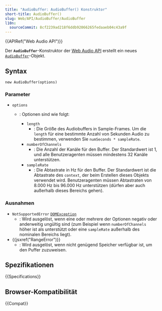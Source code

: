 ```yaml
---
title: "AudioBuffer: AudioBuffer() Konstruktor"
short-title: AudioBuffer()
slug: Web/API/AudioBuffer/AudioBuffer
l10n:
  sourceCommit: 8cf2239ad218f6ddb92066265fedaaeb04c43a9f
---
```


{{APIRef("Web Audio API")}}

Der **`AudioBuffer`**-Konstruktor der [Web Audio API](/de/docs/Web/API/Web_Audio_API) erstellt ein neues [`AudioBuffer`](/de/docs/Web/API/AudioBuffer)-Objekt.

## Syntax

```js-nolint
new AudioBuffer(options)
```

### Parameter

- `options`

  - : Optionen sind wie folgt:

    - `length`
      - : Die Größe des Audiobuffers in Sample-Frames. Um die `length` für eine bestimmte Anzahl von Sekunden Audio zu bestimmen, verwenden Sie `numSeconds * sampleRate`.
    - `numberOfChannels`
      - : Die Anzahl der Kanäle für den Buffer. Der Standardwert ist 1, und alle Benutzeragenten müssen mindestens 32 Kanäle unterstützen.
    - `sampleRate`
      - : Die Abtastrate in Hz für den Buffer. Der Standardwert ist die Abtastrate des `context`, der beim Erstellen dieses Objekts verwendet wird. Benutzeragenten müssen Abtastraten von 8.000 Hz bis 96.000 Hz unterstützen (dürfen aber auch außerhalb dieses Bereichs gehen).

### Ausnahmen

- `NotSupportedError` [`DOMException`](/de/docs/Web/API/DOMException)
  - : Wird ausgelöst, wenn eine oder mehrere der Optionen negativ oder anderweitig ungültig sind (zum Beispiel wenn `numberOfChannels` höher ist als unterstützt oder eine `sampleRate` außerhalb des nominalen Bereichs liegt).
- {{jsxref("RangeError")}}
  - : Wird ausgelöst, wenn nicht genügend Speicher verfügbar ist, um den Puffer zuzuweisen.

## Spezifikationen

{{Specifications}}

## Browser-Kompatibilität

{{Compat}}
